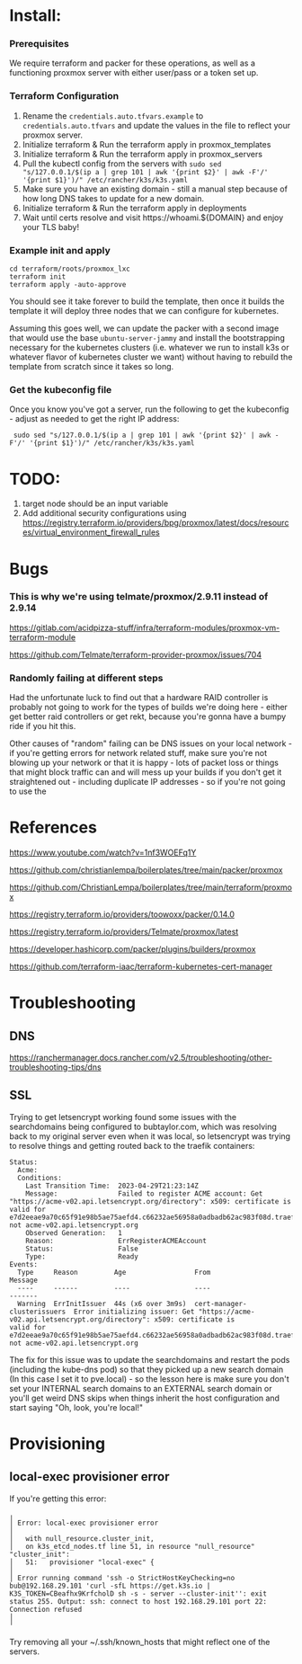 # Install:

### Prerequisites

We require terraform and packer for these operations, as well as a functioning proxmox server with either user/pass or a token set up.

### Terraform Configuration

1. Rename the `credentials.auto.tfvars.example` to `credentials.auto.tfvars` and update the values in the file to reflect your proxmox server.
2. Initialize terraform & Run the terraform apply in proxmox_templates
3. Initialize terraform & Run the terraform apply in proxmox_servers
4. Pull the kubectl config from the servers with `sudo sed "s/127.0.0.1/$(ip a | grep 101 | awk '{print $2}' | awk -F'/' '{print $1}')/" /etc/rancher/k3s/k3s.yaml`
5. Make sure you have an existing domain - still a manual step because of how long DNS takes to update for a new domain.
6. Initialize terraform & Run the terraform apply in deployments
7. Wait until certs resolve and visit https://whoami.${DOMAIN} and enjoy your TLS baby!

### Example init and apply

```
cd terraform/roots/proxmox_lxc
terraform init
terraform apply -auto-approve

```

You should see it take forever to build the template, then once it builds the template it will deploy three nodes that we can configure for kubernetes.

Assuming this goes well, we can update the packer with a second image that would use the base `ubuntu-server-jammy` and install the bootstrapping necessary for the kubernetes clusters (i.e. whatever we run to install k3s or whatever flavor of kubernetes cluster we want) without having to rebuild the template from scratch since it takes so long.

### Get the kubeconfig file

Once you know you've got a server, run the following to get the kubeconfig - adjust as needed to get the right IP address:

```
 sudo sed "s/127.0.0.1/$(ip a | grep 101 | awk '{print $2}' | awk -F'/' '{print $1}')/" /etc/rancher/k3s/k3s.yaml
```

# TODO:

1. target node should be an input variable
2. Add additional security configurations using https://registry.terraform.io/providers/bpg/proxmox/latest/docs/resources/virtual_environment_firewall_rules

# Bugs

### This is why we're using telmate/proxmox/2.9.11 instead of 2.9.14

https://gitlab.com/acidpizza-stuff/infra/terraform-modules/proxmox-vm-terraform-module

https://github.com/Telmate/terraform-provider-proxmox/issues/704

### Randomly failing at different steps

Had the unfortunate luck to find out that a hardware RAID controller is probably not going to work for the types of builds we're doing here - either get better raid controllers or get rekt, because you're gonna have a bumpy ride if you hit this.

Other causes of "random" failing can be DNS issues on your local network - if you're getting errors for network related stuff, make sure you're not blowing up your network or that it is happy - lots of packet loss or things that might block traffic can and will mess up your builds if you don't get it straightened out - including duplicate IP addresses - so if you're not going to use the

# References

https://www.youtube.com/watch?v=1nf3WOEFq1Y

https://github.com/christianlempa/boilerplates/tree/main/packer/proxmox

https://github.com/ChristianLempa/boilerplates/tree/main/terraform/proxmox

https://registry.terraform.io/providers/toowoxx/packer/0.14.0

https://registry.terraform.io/providers/Telmate/proxmox/latest

https://developer.hashicorp.com/packer/plugins/builders/proxmox

https://github.com/terraform-iaac/terraform-kubernetes-cert-manager

# Troubleshooting

## DNS

https://ranchermanager.docs.rancher.com/v2.5/troubleshooting/other-troubleshooting-tips/dns

## SSL

Trying to get letsencrypt working found some issues with the searchdomains being configured to bubtaylor.com, which was resolving back to my original server even when it was local, so letsencrypt was trying to resolve things and getting routed back to the traefik containers:

```
Status:
  Acme:
  Conditions:
    Last Transition Time:  2023-04-29T21:23:14Z
    Message:               Failed to register ACME account: Get "https://acme-v02.api.letsencrypt.org/directory": x509: certificate is valid for e7d2eeae9a70c65f91e98b5ae75aefd4.c66232ae56958a0adbadb62ac983f08d.traefik.default, not acme-v02.api.letsencrypt.org
    Observed Generation:   1
    Reason:                ErrRegisterACMEAccount
    Status:                False
    Type:                  Ready
Events:
  Type     Reason         Age                 From                         Message
  ----     ------         ----                ----                         -------
  Warning  ErrInitIssuer  44s (x6 over 3m9s)  cert-manager-clusterissuers  Error initializing issuer: Get "https://acme-v02.api.letsencrypt.org/directory": x509: certificate is 
valid for e7d2eeae9a70c65f91e98b5ae75aefd4.c66232ae56958a0adbadb62ac983f08d.traefik.default, not acme-v02.api.letsencrypt.org 
```

The fix for this issue was to update the searchdomains and restart the pods (including the kube-dns pod) so that they picked up a new search domain (In this case I set it to pve.local) - so the lesson here is make sure you don't set your INTERNAL search domains to an EXTERNAL search domain or you'll get weird DNS skips when things inherit the host configuration and start saying "Oh, look, you're local!"

# Provisioning

## local-exec provisioner error

If you're getting this error:

```
╷
│ Error: local-exec provisioner error
│
│   with null_resource.cluster_init,
│   on k3s_etcd_nodes.tf line 51, in resource "null_resource" "cluster_init":
│   51:   provisioner "local-exec" {
│
│ Error running command 'ssh -o StrictHostKeyChecking=no bub@192.168.29.101 'curl -sfL https://get.k3s.io | K3S_TOKEN=CBeafhx9KrfcholD sh -s - server --cluster-init'': exit status 255. Output: ssh: connect to host 192.168.29.101 port 22: Connection refused
│
╵ 
```

Try removing all your ~/.ssh/known_hosts that might reflect one of the servers.
